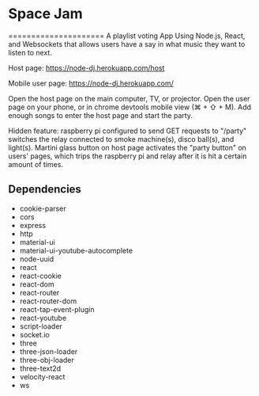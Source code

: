 # Space Jam
=====================
A playlist voting App Using Node.js, React, and Websockets that allows users have a say in what music they want to listen to next.

Host page: https://node-dj.herokuapp.com/host

Mobile user page: https://node-dj.herokuapp.com/

Open the host page on the main computer, TV, or projector. Open the user page on your phone, or in chrome devtools mobile view (⌘ + ⇧ + M). Add enough songs to enter the host page and start the party.

Hidden feature: raspberry pi configured to send GET requests to "/party" switches the relay connected to smoke machine(s), disco ball(s), and light(s). Martini glass button on host page activates the "party button" on users' pages, which trips the raspberry pi and relay after it is hit a certain amount of times.

## Dependencies
* cookie-parser
* cors
* express
* http
* material-ui
* material-ui-youtube-autocomplete
* node-uuid
* react
* react-cookie
* react-dom
* react-router
* react-router-dom
* react-tap-event-plugin
* react-youtube
* script-loader
* socket.io
* three
* three-json-loader
* three-obj-loader
* three-text2d
* velocity-react
* ws
